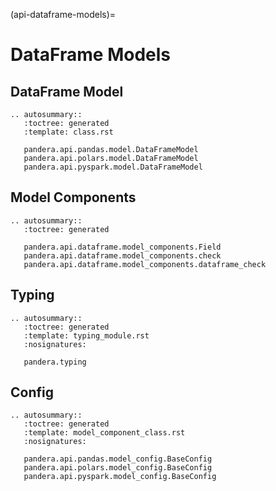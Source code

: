 (api-dataframe-models)=

# DataFrame Models

## DataFrame Model

```{eval-rst}
.. autosummary::
   :toctree: generated
   :template: class.rst

   pandera.api.pandas.model.DataFrameModel
   pandera.api.polars.model.DataFrameModel
   pandera.api.pyspark.model.DataFrameModel
```

## Model Components

```{eval-rst}
.. autosummary::
   :toctree: generated

   pandera.api.dataframe.model_components.Field
   pandera.api.dataframe.model_components.check
   pandera.api.dataframe.model_components.dataframe_check
```

## Typing

```{eval-rst}
.. autosummary::
   :toctree: generated
   :template: typing_module.rst
   :nosignatures:

   pandera.typing
```

## Config

```{eval-rst}
.. autosummary::
   :toctree: generated
   :template: model_component_class.rst
   :nosignatures:

   pandera.api.pandas.model_config.BaseConfig
   pandera.api.polars.model_config.BaseConfig
   pandera.api.pyspark.model_config.BaseConfig
```
